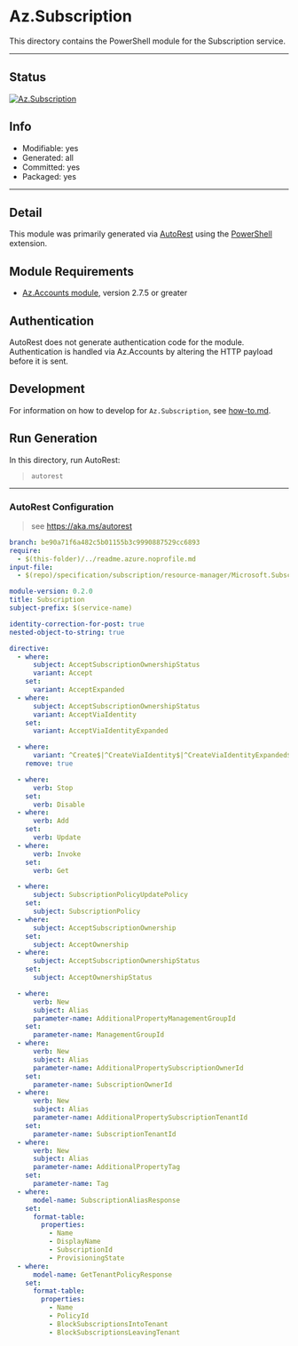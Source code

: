 <!-- region Generated -->
# Az.Subscription
This directory contains the PowerShell module for the Subscription service.

---
## Status
[![Az.Subscription](https://img.shields.io/powershellgallery/v/Az.Subscription.svg?style=flat-square&label=Az.Subscription "Az.Subscription")](https://www.powershellgallery.com/packages/Az.Subscription/)

## Info
- Modifiable: yes
- Generated: all
- Committed: yes
- Packaged: yes

---
## Detail
This module was primarily generated via [AutoRest](https://github.com/Azure/autorest) using the [PowerShell](https://github.com/Azure/autorest.powershell) extension.

## Module Requirements
- [Az.Accounts module](https://www.powershellgallery.com/packages/Az.Accounts/), version 2.7.5 or greater

## Authentication
AutoRest does not generate authentication code for the module. Authentication is handled via Az.Accounts by altering the HTTP payload before it is sent.

## Development
For information on how to develop for `Az.Subscription`, see [how-to.md](how-to.md).
<!-- endregion -->

## Run Generation
In this directory, run AutoRest:
> `autorest`

---
### AutoRest Configuration
> see https://aka.ms/autorest

``` yaml
branch: be90a71f6a482c5b01155b3c9990887529cc6893
require:
  - $(this-folder)/../readme.azure.noprofile.md
input-file: 
  - $(repo)/specification/subscription/resource-manager/Microsoft.Subscription/stable/2021-10-01/subscriptions.json

module-version: 0.2.0
title: Subscription
subject-prefix: $(service-name)

identity-correction-for-post: true
nested-object-to-string: true

directive:
  - where:
      subject: AcceptSubscriptionOwnershipStatus
      variant: Accept
    set:
      variant: AcceptExpanded
  - where:
      subject: AcceptSubscriptionOwnershipStatus
      variant: AcceptViaIdentity
    set:
      variant: AcceptViaIdentityExpanded

  - where:
      variant: ^Create$|^CreateViaIdentity$|^CreateViaIdentityExpanded$|^Update$|^UpdateViaIdentity$|^Rename$|^RenameViaIdentity$|^Add$|^Accept$|^AcceptViaIdentity$
    remove: true

  - where:
      verb: Stop
    set:
      verb: Disable
  - where:
      verb: Add
    set:
      verb: Update
  - where:
      verb: Invoke
    set:
      verb: Get

  - where:
      subject: SubscriptionPolicyUpdatePolicy
    set:
      subject: SubscriptionPolicy
  - where:
      subject: AcceptSubscriptionOwnership
    set:
      subject: AcceptOwnership
  - where:
      subject: AcceptSubscriptionOwnershipStatus
    set:
      subject: AcceptOwnershipStatus

  - where:
      verb: New
      subject: Alias
      parameter-name: AdditionalPropertyManagementGroupId
    set:
      parameter-name: ManagementGroupId
  - where:
      verb: New
      subject: Alias
      parameter-name: AdditionalPropertySubscriptionOwnerId
    set:
      parameter-name: SubscriptionOwnerId
  - where:
      verb: New
      subject: Alias
      parameter-name: AdditionalPropertySubscriptionTenantId
    set:
      parameter-name: SubscriptionTenantId
  - where:
      verb: New
      subject: Alias
      parameter-name: AdditionalPropertyTag
    set:
      parameter-name: Tag
  - where:
      model-name: SubscriptionAliasResponse
    set:
      format-table:
        properties:
          - Name
          - DisplayName
          - SubscriptionId
          - ProvisioningState
  - where:
      model-name: GetTenantPolicyResponse
    set:
      format-table:
        properties:
          - Name
          - PolicyId
          - BlockSubscriptionsIntoTenant
          - BlockSubscriptionsLeavingTenant
```
